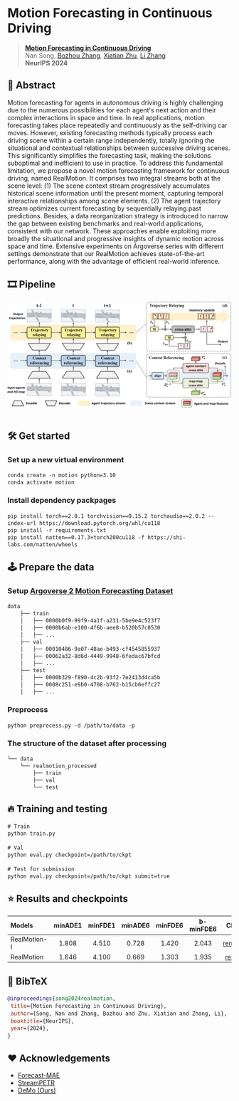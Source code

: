 # Motion Forecasting in Continuous Driving


> [**Motion Forecasting in Continuous Driving**](https://arxiv.org/abs/2410.06007)            
> Nan Song, [Bozhou Zhang](https://zbozhou.github.io/), [Xiatian Zhu](https://surrey-uplab.github.io/), [Li Zhang](https://lzrobots.github.io)   
> **NeurIPS 2024**

## 🚗 Abstract
Motion forecasting for agents in autonomous driving is highly challenging due to the numerous possibilities for each agent's next action and their complex interactions in space and time. In real applications, motion forecasting takes place repeatedly and continuously as the self-driving car moves. However, existing forecasting methods typically process each driving scene within a certain range independently, totally ignoring the situational and contextual relationships between successive driving scenes. This significantly simplifies the forecasting task, making the solutions suboptimal and inefficient to use in practice. To address this fundamental limitation, we propose a novel motion forecasting framework for continuous driving, named RealMotion. It comprises two integral streams both at the scene level: (1) The scene context stream progressively accumulates historical scene information until the present moment, capturing temporal interactive relationships among scene elements. (2) The agent trajectory stream optimizes current forecasting by sequentially relaying past predictions. Besides, a data reorganization strategy is introduced to narrow the gap between existing benchmarks and real-world applications, consistent with our network. These approaches enable exploiting more broadly the situational and progressive insights of dynamic motion across space and time. Extensive experiments on Argoverse series with different settings demonstrate that our RealMotion achieves state-of-the-art performance, along with the advantage of efficient real-world inference.

## 🎞️ Pipeline
<div align="center">
  <img src="assets/pipeline.png"/>
</div><br/>

## 🛠️ Get started

### Set up a new virtual environment
```
conda create -n motion python=3.10
conda activate motion
```

### Install dependency packpages
```
pip install torch==2.0.1 torchvision==0.15.2 torchaudio==2.0.2 --index-url https://download.pytorch.org/whl/cu118
pip install -r requirements.txt
pip install natten==0.17.3+torch200cu118 -f https://shi-labs.com/natten/wheels
```

## 🕹️ Prepare the data
### Setup [Argoverse 2 Motion Forecasting Dataset](https://www.argoverse.org/av2.html)
```
data
    ├── train
    │   ├── 0000b0f9-99f9-4a1f-a231-5be9e4c523f7
    │   ├── 0000b6ab-e100-4f6b-aee8-b520b57c0530
    │   ├── ...
    ├── val
    │   ├── 00010486-9a07-48ae-b493-cf4545855937
    │   ├── 00062a32-8d6d-4449-9948-6fedac67bfcd
    │   ├── ...
    ├── test
    │   ├── 0000b329-f890-4c2b-93f2-7e2413d4ca5b
    │   ├── 0008c251-e9b0-4708-b762-b15cb6effc27
    │   ├── ...
```

### Preprocess
```
python preprocess.py -d /path/to/data -p
```

### The structure of the dataset after processing
```
└── data
    └── realmotion_processed
        ├── train
        ├── val
        └── test
```

## 🔥 Training and testing
```
# Train
python train.py

# Val
python eval.py checkpoint=/path/to/ckpt

# Test for submission
python eval.py checkpoint=/path/to/ckpt submit=true
```

## ⭐ Results and checkpoints

| Models | minADE1 | minFDE1 | minADE6 | minFDE6 | b-minFDE6 | Checkpoint |
| :-- | :-: | :-: | :-: | :-: | :--: | :-: |
| RealMotion-I   |  1.808  |  4.510  |  0.728  |  1.420 | 2.043  | [remotion_i.pth](https://drive.google.com/file/d/1MY4OfoEdoqFTdfDrHqcmo1pAUgUz1Gea/view?usp=drive_link)
| RealMotion |  1.646  |  4.100  |  0.669  |  1.303  | 1.935 |[remotion.pth](https://drive.google.com/file/d/1qyT0HHTMtpsvGy6YFo-jlp-1b-oNGbMr/view?usp=drive_link)




## 📜 BibTeX
```bibtex
@inproceedings{song2024realmotion,
 title={Motion Forecasting in Continuous Driving},
 author={Song, Nan and Zhang, Bozhou and Zhu, Xiatian and Zhang, Li},
 booktitle={NeurIPS},
 year={2024},
}
```

## ❤️ Acknowledgements
 - [Forecast-MAE](https://github.com/jchengai/forecast-mae)
 - [StreamPETR](https://github.com/exiawsh/StreamPETR)
 - [DeMo (Ours)](https://github.com/fudan-zvg/DeMo)
